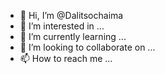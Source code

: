 - 👋 Hi, I’m @Dalitsochaima
- 👀 I’m interested in ...
- 🌱 I’m currently learning ...
- 💞️ I’m looking to collaborate on ...
- 📫 How to reach me ...

<!---
Dalitsochaima/Dalitsochaima is a ✨ special ✨ repository because its `README.md` (this file) appears on your GitHub profile.
You can click the Preview link to take a look at your changes.
--->
